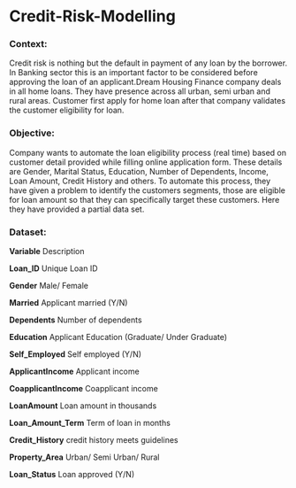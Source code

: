 # Credit-Risk-Modelling


### Context:
Credit risk is nothing but the default in payment of any loan by the borrower. In Banking sector this is an important factor to be considered before approving the loan of an applicant.Dream Housing Finance company deals in all home loans. They have presence across all urban, semi urban and rural areas. Customer first apply for home loan after that company validates the customer eligibility for loan.

### Objective:
Company wants to automate the loan eligibility process (real time) based on customer detail provided while filling online application form. These details are Gender, Marital Status, Education, Number of Dependents, Income, Loan Amount, Credit History and others. To automate this process, they have given a problem to identify the customers segments, those are eligible for loan amount so that they can specifically target these customers. Here they have provided a partial data set.

### Dataset:

**Variable**                  Description

**Loan_ID**                   Unique Loan ID

**Gender**                    Male/ Female

**Married**                   Applicant married (Y/N)

**Dependents**                Number of dependents

**Education**                 Applicant Education (Graduate/ Under Graduate)

**Self_Employed**             Self employed (Y/N)

**ApplicantIncome**           Applicant income

**CoapplicantIncome**         Coapplicant income

**LoanAmount**                Loan amount in thousands

**Loan_Amount_Term**          Term of loan in months

**Credit_History**            credit history meets guidelines

**Property_Area**             Urban/ Semi Urban/ Rural

**Loan_Status**               Loan approved (Y/N)

